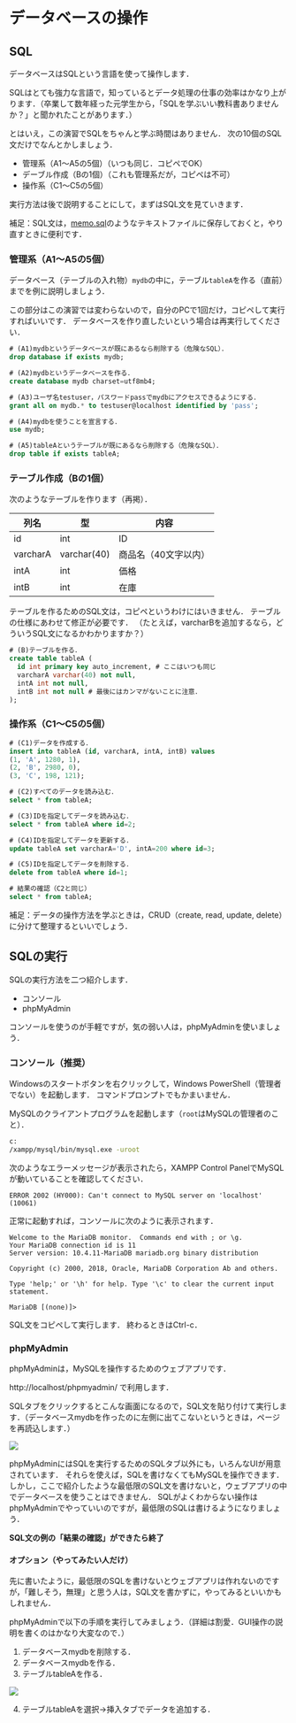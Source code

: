 # データベースの操作

## SQL

データベースはSQLという言語を使って操作します．

SQLはとても強力な言語で，知っているとデータ処理の仕事の効率はかなり上がります．（卒業して数年経った元学生から，「SQLを学ぶいい教科書ありませんか？」と聞かれたことがあります．）

とはいえ，この演習でSQLをちゃんと学ぶ時間はありません．
次の10個のSQL文だけでなんとかしましょう．

* 管理系（A1～A5の5個）（いつも同じ．コピペでOK）
* デーブル作成（Bの1個）（これも管理系だが，コピペは不可）
* 操作系（C1～C5の5個）

実行方法は後で説明することにして，まずはSQL文を見ていきます．

補足：SQL文は，[memo.sql](memo.sql)のようなテキストファイルに保存しておくと，やり直すときに便利です．

### 管理系（A1～A5の5個）

データベース（テーブルの入れ物）`mydb`の中に，テーブル`tableA`を作る（直前）までを例に説明しましょう．

この部分はこの演習では変わらないので，自分のPCで1回だけ，コピペして実行すればいいです．
データベースを作り直したいという場合は再実行してください．

```sql
# (A1)mydbというデータベースが既にあるなら削除する（危険なSQL）．
drop database if exists mydb;

# (A2)mydbというデータベースを作る．
create database mydb charset=utf8mb4;

# (A3)ユーザ名testuser，パスワードpassでmydbにアクセスできるようにする．
grant all on mydb.* to testuser@localhost identified by 'pass';

# (A4)mydbを使うことを宣言する．
use mydb;

# (A5)tableAというテーブルが既にあるなら削除する（危険なSQL）．
drop table if exists tableA;
```

### テーブル作成（Bの1個）

次のようなテーブルを作ります（再掲）．

列名|型|内容
--|--|--
id|int|ID
varcharA|varchar(40)|商品名（40文字以内）
intA|int|価格
intB|int|在庫

テーブルを作るためのSQL文は，コピペというわけにはいきません．
テーブルの仕様にあわせて修正が必要です．
（たとえば，varcharBを追加するなら，どういうSQL文になるかわかりますか？）

```sql
# (B)テーブルを作る．
create table tableA (
  id int primary key auto_increment, # ここはいつも同じ
  varcharA varchar(40) not null,
  intA int not null,
  intB int not null # 最後にはカンマがないことに注意．
);
```

### 操作系（C1～C5の5個）

```sql
# (C1)データを作成する．
insert into tableA (id, varcharA, intA, intB) values
(1, 'A', 1280, 1),
(2, 'B', 2980, 0),
(3, 'C', 198, 121);

# (C2)すべてのデータを読み込む．
select * from tableA;

# (C3)IDを指定してデータを読み込む．
select * from tableA where id=2;

# (C4)IDを指定してデータを更新する．
update tableA set varcharA='D', intA=200 where id=3;

# (C5)IDを指定してデータを削除する．
delete from tableA where id=1;

# 結果の確認（C2と同じ）
select * from tableA;
```

補足：データの操作方法を学ぶときは，CRUD（create, read, update, delete）に分けて整理するといいでしょう．

## SQLの実行

SQLの実行方法を二つ紹介します．

* コンソール
* phpMyAdmin

コンソールを使うのが手軽ですが，気の弱い人は，phpMyAdminを使いましょう．

### コンソール（推奨）

Windowsのスタートボタンを右クリックして，Windows PowerShell（管理者でない）を起動します．
コマンドプロンプトでもかまいません．

MySQLのクライアントプログラムを起動します（`root`はMySQLの管理者のこと）．

```bash
c:
/xampp/mysql/bin/mysql.exe -uroot
```

次のようなエラーメッセージが表示されたら，XAMPP Control PanelでMySQLが動いていることを確認してください．

```
ERROR 2002 (HY000): Can't connect to MySQL server on 'localhost' (10061)
```

正常に起動すれば，コンソールに次のように表示されます．

```
Welcome to the MariaDB monitor.  Commands end with ; or \g.
Your MariaDB connection id is 11
Server version: 10.4.11-MariaDB mariadb.org binary distribution

Copyright (c) 2000, 2018, Oracle, MariaDB Corporation Ab and others.

Type 'help;' or '\h' for help. Type '\c' to clear the current input statement.

MariaDB [(none)]>
```

SQL文をコピペして実行します．
終わるときはCtrl-c．

### phpMyAdmin

phpMyAdminは，MySQLを操作するためのウェブアプリです．

http://localhost/phpmyadmin/ で利用します．

SQLタブをクリックするとこんな画面になるので，SQL文を貼り付けて実行します．（データベースmydbを作ったのに左側に出てこないというときは，ページを再読込します．）

![](images/phpmyadmin.png)

phpMyAdminにはSQLを実行するためのSQLタブ以外にも，いろんなUIが用意されています．
それらを使えば，SQLを書けなくてもMySQLを操作できます．
しかし，ここで紹介したような最低限のSQL文を書けないと，ウェブアプリの中でデータベースを使うことはできません．
SQLがよくわからない操作はphpMyAdminでやっていいのですが，最低限のSQLは書けるようになりましょう．

**SQL文の例の「結果の確認」ができたら終了**

#### オプション（やってみたい人だけ）

先に書いたように，最低限のSQLを書けないとウェブアプリは作れないのですが，「難しそう，無理」と思う人は，SQL文を書かずに，やってみるといいかもしれません．

phpMyAdminで以下の手順を実行してみましょう．（詳細は割愛．GUI操作の説明を書くのはかなり大変なので．）

1. データベースmydbを削除する．
1. データベースmydbを作る．
1. テーブルtableAを作る．

![](images/phpmyadmin-createtable.png)

4. テーブルtableAを選択→挿入タブでデータを追加する．
